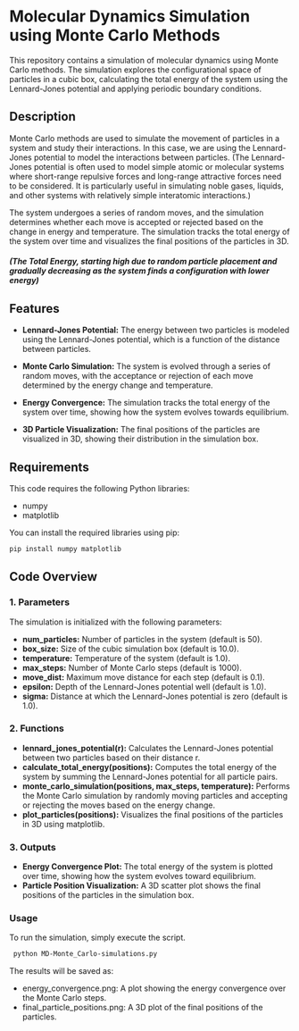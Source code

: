 # Molecular Dynamics Simulation using Monte Carlo Methods

This repository contains a simulation of molecular dynamics using Monte Carlo methods. The simulation explores the configurational space of particles in a cubic box, calculating the total energy of the system using the Lennard-Jones potential and applying periodic boundary conditions.

## Description

Monte Carlo methods are used to simulate the movement of particles in a system and study their interactions. In this case, we are using the Lennard-Jones potential to model the interactions between particles. (The Lennard-Jones potential is often used to model simple atomic or molecular systems where short-range repulsive forces and long-range attractive forces need to be considered. It is particularly useful in simulating noble gases, liquids, and other systems with relatively simple interatomic interactions.)

The system undergoes a series of random moves, and the simulation determines whether each move is accepted or rejected based on the change in energy and temperature. The simulation tracks the total energy of the system over time and visualizes the final positions of the particles in 3D.

##### (The Total Energy, starting high due to random particle placement and gradually decreasing as the system finds a configuration with lower energy)

## Features

* **Lennard-Jones Potential:** The energy between two particles is modeled using the Lennard-Jones potential, which is a function of the distance between particles.

* **Monte Carlo Simulation:** The system is evolved through a series of random moves, with the acceptance or rejection of each move determined by the energy change and temperature.
  
* **Energy Convergence:** The simulation tracks the total energy of the system over time, showing how the system evolves towards equilibrium.
  
* **3D Particle Visualization:** The final positions of the particles are visualized in 3D, showing their distribution in the simulation box.
  
## Requirements
This code requires the following Python libraries:
* numpy
* matplotlib

You can install the required libraries using pip:

   ```bash
   pip install numpy matplotlib
   ```

## Code Overview

### 1. Parameters
The simulation is initialized with the following parameters:
* **num_particles:** Number of particles in the system (default is 50).
* **box_size:** Size of the cubic simulation box (default is 10.0).
* **temperature:** Temperature of the system (default is 1.0).
* **max_steps:** Number of Monte Carlo steps (default is 1000).
* **move_dist:** Maximum move distance for each step (default is 0.1).
* **epsilon:** Depth of the Lennard-Jones potential well (default is 1.0).
* **sigma:** Distance at which the Lennard-Jones potential is zero (default is 1.0).

  
### 2. Functions

* **lennard_jones_potential(r):** Calculates the Lennard-Jones potential between two particles based on their distance r.
* **calculate_total_energy(positions):** Computes the total energy of the system by summing the Lennard-Jones potential for all particle pairs.
* **monte_carlo_simulation(positions, max_steps, temperature):** Performs the Monte Carlo simulation by randomly moving particles and accepting or rejecting the moves based on the energy change.
* **plot_particles(positions):** Visualizes the final positions of the particles in 3D using matplotlib.


### 3. Outputs

* **Energy Convergence Plot:** The total energy of the system is plotted over time, showing how the system evolves toward equilibrium.
* **Particle Position Visualization:** A 3D scatter plot shows the final positions of the particles in the simulation box.


### Usage

To run the simulation, simply execute the script. 

  ```bash
   python MD-Monte_Carlo-simulations.py
   ```

The results will be saved as:
* energy_convergence.png: A plot showing the energy convergence over the Monte Carlo steps.
* final_particle_positions.png: A 3D plot of the final positions of the particles.

